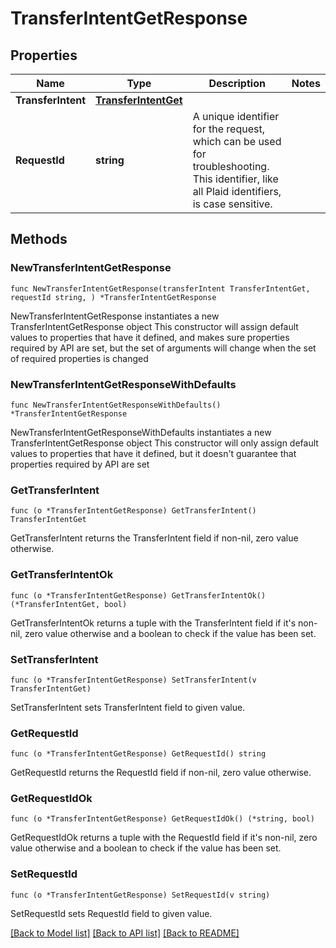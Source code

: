 # TransferIntentGetResponse

## Properties

Name | Type | Description | Notes
------------ | ------------- | ------------- | -------------
**TransferIntent** | [**TransferIntentGet**](TransferIntentGet.md) |  | 
**RequestId** | **string** | A unique identifier for the request, which can be used for troubleshooting. This identifier, like all Plaid identifiers, is case sensitive. | 

## Methods

### NewTransferIntentGetResponse

`func NewTransferIntentGetResponse(transferIntent TransferIntentGet, requestId string, ) *TransferIntentGetResponse`

NewTransferIntentGetResponse instantiates a new TransferIntentGetResponse object
This constructor will assign default values to properties that have it defined,
and makes sure properties required by API are set, but the set of arguments
will change when the set of required properties is changed

### NewTransferIntentGetResponseWithDefaults

`func NewTransferIntentGetResponseWithDefaults() *TransferIntentGetResponse`

NewTransferIntentGetResponseWithDefaults instantiates a new TransferIntentGetResponse object
This constructor will only assign default values to properties that have it defined,
but it doesn't guarantee that properties required by API are set

### GetTransferIntent

`func (o *TransferIntentGetResponse) GetTransferIntent() TransferIntentGet`

GetTransferIntent returns the TransferIntent field if non-nil, zero value otherwise.

### GetTransferIntentOk

`func (o *TransferIntentGetResponse) GetTransferIntentOk() (*TransferIntentGet, bool)`

GetTransferIntentOk returns a tuple with the TransferIntent field if it's non-nil, zero value otherwise
and a boolean to check if the value has been set.

### SetTransferIntent

`func (o *TransferIntentGetResponse) SetTransferIntent(v TransferIntentGet)`

SetTransferIntent sets TransferIntent field to given value.


### GetRequestId

`func (o *TransferIntentGetResponse) GetRequestId() string`

GetRequestId returns the RequestId field if non-nil, zero value otherwise.

### GetRequestIdOk

`func (o *TransferIntentGetResponse) GetRequestIdOk() (*string, bool)`

GetRequestIdOk returns a tuple with the RequestId field if it's non-nil, zero value otherwise
and a boolean to check if the value has been set.

### SetRequestId

`func (o *TransferIntentGetResponse) SetRequestId(v string)`

SetRequestId sets RequestId field to given value.



[[Back to Model list]](../README.md#documentation-for-models) [[Back to API list]](../README.md#documentation-for-api-endpoints) [[Back to README]](../README.md)


